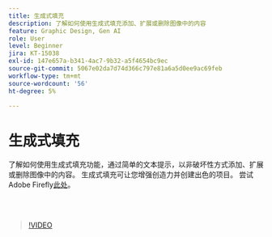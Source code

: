 ```yaml
---
title: 生成式填充
description: 了解如何使用生成式填充添加、扩展或删除图像中的内容
feature: Graphic Design, Gen AI
role: User
level: Beginner
jira: KT-15038
exl-id: 147e657a-b341-4ac7-9b32-a5f4654bc9ec
source-git-commit: 5067e02da7d74d366c797e81a6a5d0ee9ac69feb
workflow-type: tm+mt
source-wordcount: '56'
ht-degree: 5%

---
```


# 生成式填充

了解如何使用生成式填充功能，通过简单的文本提示，以非破坏性方式添加、扩展或删除图像中的内容。 生成式填充可让您增强创造力并创建出色的项目。 尝试Adobe Firefly[此处](https://firefly.adobe.com/)。

<br> 

>[!VIDEO](https://video.tv.adobe.com/v/3473999?quality=12&learn=on&hidetitle=true&captions=chi_hans)

